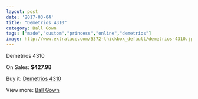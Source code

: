 ```yaml
---
layout: post
date: '2017-03-04'
title: "Demetrios 4310"
category: Ball Gown
tags: ["made","custom","princess","online","demetrios"]
image: http://www.extralace.com/5372-thickbox_default/demetrios-4310.jpg
---
```

Demetrios 4310

On Sales: **$427.98**
<a href="https://www.extralace.com/ball-gown/2546-demetrios-4310.html"><amp-img layout="responsive" width="600" height="600" src="//www.extralace.com/5372-thickbox_default/demetrios-4310.jpg" alt="Demetrios 4310 0" /></a>
<a href="https://www.extralace.com/ball-gown/2546-demetrios-4310.html"><amp-img layout="responsive" width="600" height="600" src="//www.extralace.com/5373-thickbox_default/demetrios-4310.jpg" alt="Demetrios 4310 1" /></a>

Buy it: [Demetrios 4310](https://www.extralace.com/ball-gown/2546-demetrios-4310.html "Demetrios 4310")

View more: [Ball Gown](https://www.extralace.com/3-ball-gown "Ball Gown")